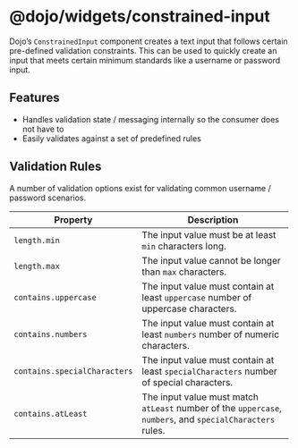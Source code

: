<span class="citation" data-cites="dojo/widgets/constrained-input"><span class="citation" data-cites="dojo/widgets/constrained-input">@dojo/widgets/constrained-input</span></span>
===================================================================================================================================================================================

Dojo’s `ConstrainedInput` component creates a text input that follows certain pre-defined validation constraints. This can be used to quickly create an input that meets certain minimum standards like a username or password input.

Features
--------

-   Handles validation state / messaging internally so the consumer does not have to
-   Easily validates against a set of predefined rules

Validation Rules
----------------

A number of validation options exist for validating common username / password scenarios.

<table style="width:99%;"><colgroup><col style="width: 21%" /><col style="width: 78%" /></colgroup><thead><tr class="header"><th>Property</th><th>Description</th></tr></thead><tbody><tr class="odd"><td><code>length.min</code></td><td>The input value must be at least <code>min</code> characters long.</td></tr><tr class="even"><td><code>length.max</code></td><td>The input value cannot be longer than <code>max</code> characters.</td></tr><tr class="odd"><td><code>contains.uppercase</code></td><td>The input value must contain at least <code>uppercase</code> number of uppercase characters.</td></tr><tr class="even"><td><code>contains.numbers</code></td><td>The input value must contain at least <code>numbers</code> number of numeric characters.</td></tr><tr class="odd"><td><code>contains.specialCharacters</code></td><td>The input value must contain at least <code>specialCharacters</code> number of special characters.</td></tr><tr class="even"><td><code>contains.atLeast</code></td><td>The input value must match <code>atLeast</code> number of the <code>uppercase</code>, <code>numbers</code>, and <code>specialCharacters</code> rules.</td></tr></tbody></table>
